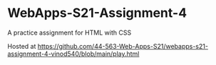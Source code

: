 # WebApps-S21-Assignment-4
A practice assignment for HTML with CSS


Hosted at https://github.com/44-563-Web-Apps-S21/webapps-s21-assignment-4-vinod540/blob/main/play.html
